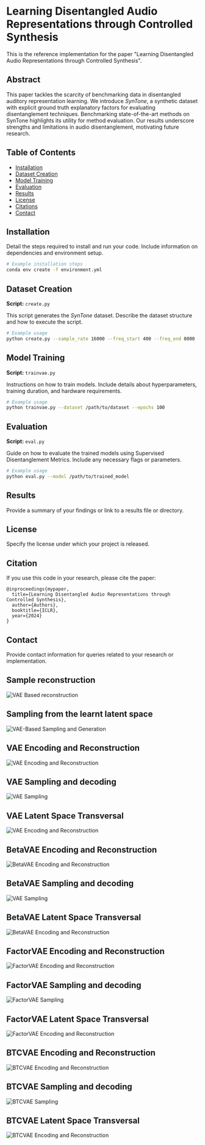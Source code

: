 
# Learning Disentangled Audio Representations through Controlled Synthesis

This is the reference implementation for the paper "Learning Disentangled Audio Representations through Controlled Synthesis".

## Abstract
This paper tackles the scarcity of benchmarking data in disentangled auditory representation learning. We introduce *SynTone*, a synthetic dataset with explicit ground truth explanatory factors for evaluating disentanglement techniques. Benchmarking state-of-the-art methods on SynTone highlights its utility for method evaluation. Our results underscore strengths and limitations in audio disentanglement, motivating future research.

## Table of Contents
- [Installation](#installation)
- [Dataset Creation](#dataset-creation)
- [Model Training](#model-training)
- [Evaluation](#evaluation)
- [Results](#results)
- [License](#license)
- [Citations](#citations)
- [Contact](#contact)

## Installation

Detail the steps required to install and run your code. Include information on dependencies and environment setup.

```bash
# Example installation steps
conda env create -f environment.yml
```

## Dataset Creation

**Script:** `create.py`

This script generates the *SynTone* dataset. Describe the dataset structure and how to execute the script.

```bash
# Example usage
python create.py --sample_rate 16000 --freq_start 400 --freq_end 8000 --num_freqs 100 --amp_start 0.1 --amp_end 1.0 --num_amps 10 --file_path "./Dataset/my_dataset.npz"
```

## Model Training

**Script:** `trainvae.py`

Instructions on how to train models. Include details about hyperparameters, training duration, and hardware requirements.

```bash
# Example usage
python trainvae.py --dataset /path/to/dataset --epochs 100
```

## Evaluation

**Script:** `eval.py`

Guide on how to evaluate the trained models using Supervised Disentanglement Metrics. Include any necessary flags or parameters.

```bash
# Example usage
python eval.py --model /path/to/trained_model
```

## Results

Provide a summary of your findings or link to a results file or directory.

## License

Specify the license under which your project is released.



## Citation

If you use this code in your research, please cite the paper:

```
@inproceedings{mypaper,
  title={Learning Disentangled Audio Representations through Controlled Synthesis},
  author={Authors},
  booktitle={ICLR},
  year={2024}
}
```

## Contact

Provide contact information for queries related to your research or implementation.

## Sample reconstruction 

![VAE Based reconstruction](Figures/Original_vs_Reconstructed.gif)

## Sampling from the learnt latent space

![VAE-Based Sampling and Generation ](Figures/Generated_Samples.gif)

## VAE Encoding and Reconstruction
![VAE Encoding and Reconstruction](Figures/Original_vs_Reconstructed_VAE.png)

## VAE Sampling and decoding
![VAE Sampling](Figures/Generated_sample_VAE.png)

## VAE Latent Space Transversal
![VAE Encoding and Reconstruction](Figures/VAE_Latent_Space_Interpolation.png)

## BetaVAE Encoding and Reconstruction
![BetaVAE Encoding and Reconstruction](Figures/Original_vs_Reconstructed_BetaVAE.png)

## BetaVAE Sampling and decoding
![VAE Sampling](Figures/Generated_sample_BetaVAE.png)

## BetaVAE Latent Space Transversal
![BetaVAE Encoding and Reconstruction](Figures/BetaVAE_Latent_Space_Interpolation.png)

## FactorVAE Encoding and Reconstruction
![FactorVAE Encoding and Reconstruction](Figures/Original_vs_Reconstructed_FactorVAE.png)

## FactorVAE Sampling and decoding
![FactorVAE Sampling](Figures/Generated_sample_FactorVAE.png)

## FactorVAE Latent Space Transversal
![FactorVAE Encoding and Reconstruction](Figures/FactorVAE_Latent_Space_Interpolation.png)

## BTCVAE Encoding and Reconstruction
![BTCVAE Encoding and Reconstruction](Figures/Original_vs_Reconstructed_BTCVAE.png)

## BTCVAE Sampling and decoding
![BTCVAE Sampling](Figures/Generated_sample_BTCVAE.png)

## BTCVAE Latent Space Transversal
![BTCVAE Encoding and Reconstruction](Figures/BTCVAE_Latent_Space_Interpolation.png)
